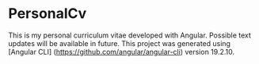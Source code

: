# PersonalCv

This is my personal curriculum vitae developed with Angular. Possible text updates will be available in future. This project was generated using [Angular CLI] (https://github.com/angular/angular-cli) version 19.2.10.

